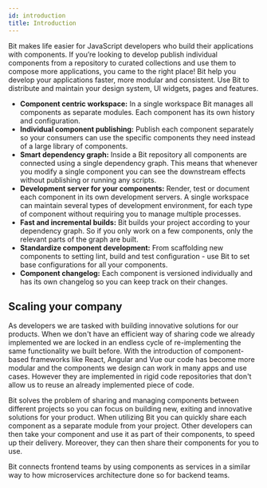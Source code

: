 ```yaml
---
id: introduction
title: Introduction
---
```


Bit makes life easier for JavaScript developers who build their applications with components. If you’re looking to develop publish individual components from a repository to curated collections and use them to compose more applications, you came to the right place! Bit help you develop your applications faster, more modular and consistent. Use Bit to distribute and maintain your design system, UI widgets, pages and features.

- **Component centric workspace:** In a single workspace Bit manages all components as separate modules. Each component has its own history and configuration.
- **Individual component publishing:** Publish each component separately so your consumers can use the specific components they need instead of a large library of components.
- **Smart dependency graph:** Inside a Bit repository all components are connected using a single dependency graph. This means that whenever you modify a single component you can see the downstream effects without publishing or running any scripts.
- **Development server for your components:** Render, test or document each component in its own development servers. A single workspace can maintain several types of development environment, for each type of component without requiring you to manage multiple processes.
- **Fast and incremental builds:** Bit builds your project according to your dependency graph. So if you only work on a few components, only the relevant parts of the graph are built.
- **Standardize component development:** From scaffolding new components to setting lint, build and test configuration - use Bit to set base configurations for all your components.
- **Component changelog:** Each component is versioned individually and has its own changelog so you can keep track on their changes.

## Scaling your company

As developers we are tasked with building innovative solutions for our products. When we don't have an efficient way of sharing code we already implemented we are locked in an endless cycle of re-implementing the same functionality we built before. With the introduction of component-based frameworks like React, Angular and Vue our code has become more modular and the components we design can work in many apps and use cases. However they are implemented in rigid code repositories that don't allow us to reuse an already implemented piece of code.

Bit solves the problem of sharing and managing components between different projects so you can focus on building new, exiting and innovative solutions for your product. When utilizing Bit you can quickly share each component as a separate module from your project. Other developers can then take your component and use it as part of their components, to speed up their delivery. Moreover, they can then share their components for you to use.

Bit connects frontend teams by using components as services in a similar way to how microservices architecture done so for backend teams.
